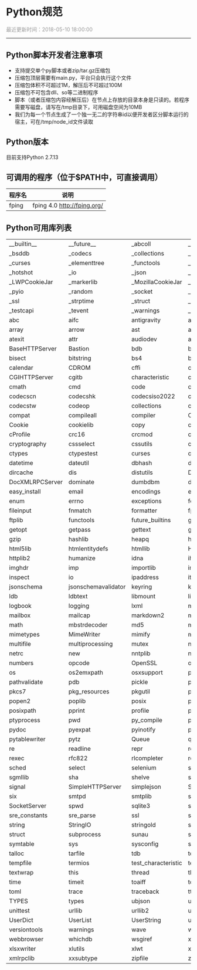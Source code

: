 # **Python规范**

<font color="#999999">最近更新时间：2018-05-10 18:00:00</font>

<hr class="page-header-hr"/>

## **Python脚本开发者注意事项**

- 支持提交单个py脚本或者zip/tar.gz压缩包
- 压缩包顶层需要有main.py，平台只会执行这个文件
- 压缩包体积不可超过1M，解压后不可超过100M
- 压缩包不可包含dll、so等二进制程序
- 脚本（或者压缩包内容经解压后）在节点上存放的目录本身是只读的。若程序需要写磁盘，请写在/tmp目录下，可用磁盘空间为10MB
- 我们为每一个节点生成了一个独一无二的字符串id以便开发者区分脚本运行的宿主，可在/tmp/node_id文件读取

## **Python版本**
目前支持Python 2.7.13
<br>

## **可调用的程序**（位于$PATH中，可直接调用）

程序名 | 说明
----- | --------
fping | fping  4.0  <a href="http://fping.org/" target="_blank">http://fping.org/</a>

## **Python可用库列表**

| | | | | |
|---|---|---|---|---|
| __builtin\_\_ | __future\_\_ | _abcoll | _ast | _bisect |
| _bsddb | _codecs | _collections | _csv | _ctypes |
| _curses | _elementtree | _functools | _hashlib | _heapq |
| _hotshot | _io | _json | _locale | _lsprof |
| _LWPCookieJar | _markerlib | _MozillaCookieJar | _multibytecodec | _multiprocessing |
| _pyio | _random | _socket | _sqlite3 | _sre |
| _ssl | _strptime | _struct | _symtable | _sysconfigdata |
| _testcapi | _tevent | _warnings | _weakref | _weakrefset |
| abc | aifc | antigravity | anydbm | argparse |
| array | arrow | ast | asynchat | asyncore |
| atexit | attr | audiodev | audioop | base64 |
| BaseHTTPServer | Bastion | bdb | binascii | binhex |
| bisect | bitstring | bs4 | bsddb | bz2 |
| calendar | CDROM | cffi | cffibackend | cgi |
| CGIHTTPServer | cgitb | characteristic | chardet | chunk |
| cmath | cmd | code | codec | codecs |
| codecscn | codecshk | codecsiso2022 | codecsjp | codecskr |
| codecstw | codeop | collections | colorsys | commands |
| compat | compileall | compiler | ConfigParser | contextlib |
| Cookie | cookielib | copy | copy_reg | cPickle |
| cProfile | crc16 | crcmod | crypt | Crypto |
| cryptography | cssselect | cssutils | cStringIO | csv |
| ctypes | ctypestest | curses | cursespanel | dataproperty |
| datetime | dateutil | dbhash | decimal | difflib |
| dircache | dis | distutils | DLFCN | doctest |
| DocXMLRPCServer | dominate | dumbdbm | dummy_thread | dummy_threading |
| easy_install | email | encodings | encutils | ensurepip |
| enum | errno | exceptions | fcntl | filecmp |
| fileinput | fnmatch | formatter | fpformat | fractions |
| ftplib | functools | future_builtins | gc | genericpath |
| getopt | getpass | gettext | glob | grp |
| gzip | hashlib | heapq | hmac | hotshot |
| html5lib | htmlentitydefs | htmllib | HTMLParser | httplib |
| httplib2 | humanize | idna | ihooks | imaplib |
| imghdr | imp | importlib | imputil | IN |
| inspect | io | ipaddress | itertools | json |
| jsonschema | jsonschemavalidator | keyring | keyword | kmod |
| ldb | ldbtext | libmount | linecache | locale |
| logbook | logging | lxml | macpath | macurl2path |
| mailbox | mailcap | markdown2 | markupbase | marshal |
| math | mbstrdecoder | md5 | mhlib | mimetools |
| mimetypes | MimeWriter | mimify | mmap | modulefinder |
| multifile | multiprocessing | mutex | netaddr | netifaces |
| netrc | new | nntplib | ntpath | nturl2path |
| numbers | opcode | OpenSSL | operator | optparse |
| os | os2emxpath | osxsupport | parser | path |
| pathvalidate | pdb | pickle | pickletools | pipes |
| pkcs7 | pkg_resources | pkgutil | platform | plistlib |
| popen2 | poplib | posix | posix_ipc | posixfile |
| posixpath | pprint | profile | pstats | pty |
| ptyprocess | pwd | py_compile | pyasn1 | pyclbr |
| pydoc | pyexpat | pyinotify | pyparsing | pytablereader |
| pytablewriter | pytz | Queue | quopri | random |
| re | readline | repr | requests | resource |
| rexec | rfc822 | rlcompleter | robotparser | runpy |
| sched | select | selenium | sets | setuptools |
| sgmllib | sha | shelve | shlex | shutil |
| signal | SimpleHTTPServer | simplejson | SimpleXMLRPCServer | site |
| six | smtpd | smtplib | sndhdr | socket |
| SocketServer | spwd | sqlite3 | sre | sre_compile |
| sre_constants | sre_parse | ssl | stat | statvfs |
| string | StringIO | stringold | stringprep | strop |
| struct | subprocess | sunau | sunaudio | symbol |
| symtable | sys | sysconfig | syslog | tabnanny |
| talloc | tarfile | tdb | tdbtext | telnetlib |
| tempfile | termios | test_characteristic | test_path | tevent |
| textwrap | this | thread | threading | threadinglocal |
| time | timeit | toaiff | token | tokenize |
| toml | trace | traceback | tty | type |
| TYPES | types | ubjson | ujson | unicodedata |
| unittest | urllib | urllib2 | urlparse | user |
| UserDict | UserList | UserString | uu | uuid |
| versiontools | warnings | wave | weakref | web |
| webbrowser | whichdb | wsgiref | xdrlib | xlrd |
| xlsxwriter | xlutils | xlwt | xml | xmllib |
| xmlrpclib | xxsubtype | zipfile | zipimport | zlib |





